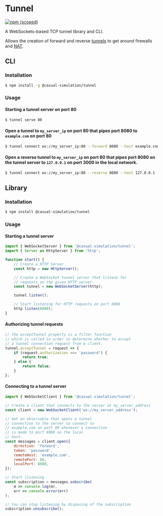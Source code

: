# Tunnel

[![npm (scoped)](https://img.shields.io/npm/v/@casual-simulation/tunnel.svg)](https://www.npmjs.com/package/@casual-simulation/tunnel)

A WebSockets-based TCP tunnel library and CLI.

Allows the creation of forward and reverse [tunnels](https://en.wikipedia.org/wiki/Tunneling_protocol) to get around firewalls and [NAT](https://en.wikipedia.org/wiki/Network_address_translation).

## CLI

### Installation

```bash
$ npm install -g @casual-simulation/tunnel
```

### Usage

#### Starting a tunnel server on port 80

```bash
$ tunnel serve 80
```

#### Open a tunnel to `my_server_ip` on port 80 that pipes port 8080 to `example.com` on port 80

```bash
$ tunnel connect ws://my_server_ip:80 --forward 8080 --host example.com --port 80
```

#### Open a reverse tunnel to `my_server_ip` on port 80 that pipes port 8080 on the tunnel server to `127.0.0.1` on port 3000 in the local network.

```bash
$ tunnel connect ws://my_server_ip:80 --reverse 8080 --host 127.0.0.1 --port 3000
```

## Library

### Installation

```bash
$ npm install @casual-simulation/tunnel
```

### Usage

#### Starting a tunnel server

```javascript
import { WebSocketServer } from '@casual-simulation/tunnel';
import { Server as HttpServer } from 'http';

function start() {
    // Create a HTTP Server
    const http = new HttpServer();

    // Create a WebSocket tunnel server that listens for
    // requests on the given HTTP server.
    const tunnel = new WebSocketServer(http);

    tunnel.listen();

    // Start listening for HTTP requests on port 8080
    http.listen(8080);
}
```

#### Authorizing tunnel requests

```javascript
// the acceptTunnel property is a filter function
// which is called in order to determine whether to accept
// a tunnel connection request from a client.
tunnel.acceptTunnel = request => {
    if (request.authorization === 'password') {
        return true;
    } else {
        return false;
    }
};
```

#### Connecting to a tunnel server

```javascript
import { WebSocketClient } from '@casual-simulation/tunnel';

// Create a client that connects to the server at my_server_address
const client = new WebSocketClient('ws://my_server_address');

// Get an observable that opens a tunnel
// connection to the server to connect to
// example.com on port 80 whenever a connection
// is made to port 8080 on the local
// host.
const messages = client.open({
    direction: 'forward',
    token: 'password',
    remoteHost: 'example.com',
    remotePort: 80,
    localPort: 8080,
});

// Start listening
const subscription = messages.subscribe(
    m => console.log(m),
    err => console.error(err)
);

// You can stop listening by disposing of the subscription
subscription.unsubscribe();
```
